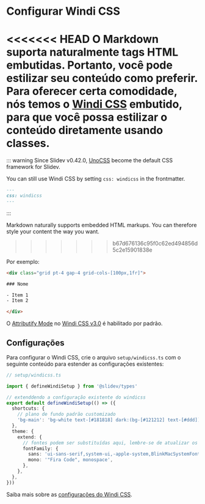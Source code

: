 # Configurar Windi CSS

<Environment type="node" />

<<<<<<< HEAD
O Markdown suporta naturalmente tags HTML embutidas. Portanto, você pode estilizar seu conteúdo como preferir. Para oferecer certa comodidade, nós temos o [Windi CSS](https://github.com/windicss/windicss) embutido, para que você possa estilizar o conteúdo diretamente usando classes.
=======
::: warning
Since Slidev v0.42.0, [UnoCSS](/custom/config-unocss) become the default CSS framework for Slidev.

You can still use Windi CSS by setting `css: windicss` in the frontmatter.
```md
---
css: windicss
---
```
:::

Markdown naturally supports embedded HTML markups. You can therefore style your content the way you want.
>>>>>>> b67d676136c95f0c62ed494856d5c2e15901838e

Por exemplo:

```html
<div class="grid pt-4 gap-4 grid-cols-[100px,1fr]">

### Nome

- Item 1
- Item 2

</div>
```

O [Attributify Mode](https://windicss.org/posts/v30.html#attributify-mode) no [Windi CSS v3.0](https://windicss.org/posts/v30.html) é habilitado por padrão.

## Configurações

Para configurar o Windi CSS, crie o arquivo `setup/windicss.ts` com o seguinte conteúdo para estender as configurações existentes:

```ts
// setup/windicss.ts

import { defineWindiSetup } from '@slidev/types'

// extenddendo a configuração existente do windicss
export default defineWindiSetup(() => ({
  shortcuts: {
    // plano de fundo padrão customizado
    'bg-main': 'bg-white text-[#181818] dark:(bg-[#121212] text-[#ddd])',
  },
  theme: {
    extend: {
      // fontes podem ser substituídas aqui, lembre-se de atualizar os links de fontes da web no `index.html`
      fontFamily: {
        sans: 'ui-sans-serif,system-ui,-apple-system,BlinkMacSystemFont,"Segoe UI",Roboto,"Helvetica Neue",Arial,"Noto Sans",sans-serif,"Apple Color Emoji","Segoe UI Emoji","Segoe UI Symbol","Noto Color Emoji"',
        mono: '"Fira Code", monospace',
      },
    },
  },
}))
```

Saiba mais sobre as [configurações do Windi CSS](https://windicss.org/guide/configuration.html).
